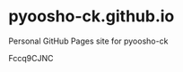 # pyoosho-ck.github.io
Personal GitHub Pages site for pyoosho-ck



























































Fccq9CJNC
